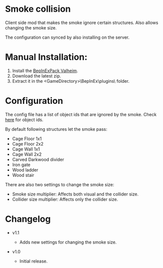 # Smoke collision

Client side mod that makes the smoke ignore certain structures. Also allows changing the smoke size.

The configuration can synced by also installing on the server.

# Manual Installation:

1. Install the [BepInExPack Valheim](https://valheim.thunderstore.io/package/denikson/BepInExPack_Valheim/).
2. Download the latest zip.
3. Extract it in the \<GameDirectory\>\BepInEx\plugins\ folder.

# Configuration

The config file has a list of object ids that are ignored by the smoke. Check [here](https://valheim.fandom.com/wiki/Item_IDs) for object ids.

By default following structures let the smoke pass:

- Cage Floor 1x1
- Cage Floor 2x2
- Cage Wall 1x1
- Cage Wall 2x2
- Carved Darkwood divider
- Iron gate
- Wood ladder
- Wood stair

There are also two settings to change the smoke size:

- Smoke size multiplier: Affects both visual and the collider size.
- Collider size multiplier: Affects only the collider size.

# Changelog

- v1.1
	- Adds new settings for changing the smoke size.

- v1.0
	- Initial release.
